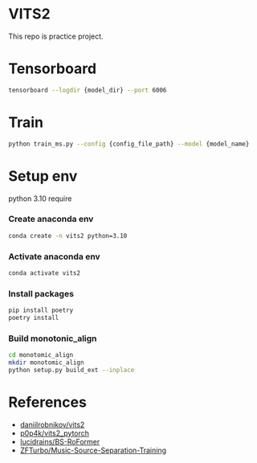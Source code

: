 # VITS2
This repo is practice project.

# Tensorboard
```bash
tensorboard --logdir {model_dir} --port 6006
```

# Train
```bash
python train_ms.py --config {config_file_path} --model {model_name}
```

# Setup env

python 3.10 require


### Create anaconda env
```bash
conda create -n vits2 python=3.10
```

### Activate anaconda env
```bash
conda activate vits2
```

### Install packages
```bash
pip install poetry
poetry install
```

### Build monotonic_align
```bash
cd monotomic_align
mkdir monotomic_align
python setup.py build_ext --inplace
```

# References
- [daniilrobnikov/vits2](https://github.com/daniilrobnikov/vits2)
- [p0p4k/vits2_pytorch](https://github.com/p0p4k/vits2_pytorch)
- [lucidrains/BS-RoFormer](https://github.com/lucidrains/BS-RoFormer)
- [ZFTurbo/Music-Source-Separation-Training](https://github.com/ZFTurbo/Music-Source-Separation-Training)